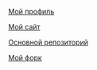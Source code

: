 [Мой профиль](https://github.com/Karimov "Мой профиль")

[Мой сайт](https://lazizkarimov.github.io/Karimov.github.io/ "Мой сайт")

[Основной репозиторий](https://github.com/stankin/inet-2018 "Основной репозиторий")

[Мой форк](https://github.com/Karimov/inet-2018 "Мой форк")
